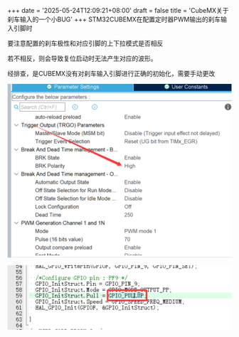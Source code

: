 +++
date = '2025-05-24T12:09:21+08:00'
draft = false
title = 'CubeMX关于刹车输入的一个小BUG'
+++
STM32CUBEMX在配置定时器PWM输出的刹车输入引脚时

要注意配置的刹车极性和对应引脚的上下拉模式是否相反

若不相反，则会导致复位启动时无法产生对应的波形。

经排查，是CUBEMX没有对刹车输入引脚进行正确的初始化，需要手动更改

![b369eec5-fbb0-4825-b768-f2c7d3a0f286](assets/b369eec5-fbb0-4825-b768-f2c7d3a0f286.png)

![323e6a98-7377-4ab5-bec9-ecf75d0aed49](assets/323e6a98-7377-4ab5-bec9-ecf75d0aed49.png)